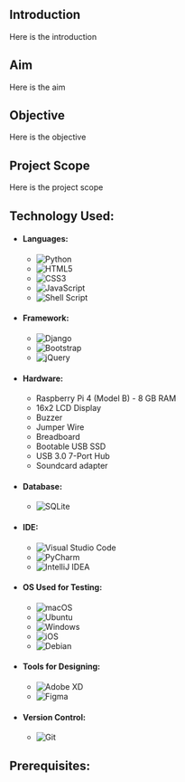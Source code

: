 ## Introduction
<p>
Here is the introduction
</p>

## Aim
<p>
Here is the aim
</p>

## Objective
<p>
Here is the objective
</p>

## Project Scope
<p>
Here is the project scope
</p>

## Technology Used:
- #### Languages:
  - ![Python](https://img.shields.io/badge/python-3670A0?style=for-the-badge&logo=python&logoColor=ffdd54)
  - ![HTML5](https://img.shields.io/badge/html5-%23E34F26.svg?style=for-the-badge&logo=html5&logoColor=white)
  - ![CSS3](https://img.shields.io/badge/css3-%231572B6.svg?style=for-the-badge&logo=css3&logoColor=white)
  - ![JavaScript](https://img.shields.io/badge/javascript-%23323330.svg?style=for-the-badge&logo=javascript&logoColor=%23F7DF1E)
  - ![Shell Script](https://img.shields.io/badge/shell_script-%23121011.svg?style=for-the-badge&logo=gnu-bash&logoColor=white)
- #### Framework:
  - ![Django](https://img.shields.io/badge/django-%23092E20.svg?style=for-the-badge&logo=django&logoColor=white)
  - ![Bootstrap](https://img.shields.io/badge/bootstrap-%238511FA.svg?style=for-the-badge&logo=bootstrap&logoColor=white)
  - ![jQuery](https://img.shields.io/badge/jquery-%230769AD.svg?style=for-the-badge&logo=jquery&logoColor=white)
- #### Hardware:
  - Raspberry Pi 4 (Model B) - 8 GB RAM
  - 16x2 LCD Display
  - Buzzer
  - Jumper Wire
  - Breadboard
  - Bootable USB SSD
  - USB 3.0 7-Port Hub
  - Soundcard adapter
- #### Database:
  - ![SQLite](https://img.shields.io/badge/sqlite-%2307405e.svg?style=for-the-badge&logo=sqlite&logoColor=white)
- #### IDE:
  - ![Visual Studio Code](https://img.shields.io/badge/Visual%20Studio%20Code-0078d7.svg?style=for-the-badge&logo=visual-studio-code&logoColor=white)
  - ![PyCharm](https://img.shields.io/badge/pycharm-143?style=for-the-badge&logo=pycharm&logoColor=black&color=black&labelColor=green)
  - ![IntelliJ IDEA](https://img.shields.io/badge/IntelliJIDEA-000000.svg?style=for-the-badge&logo=intellij-idea&logoColor=white)
- #### OS Used for Testing:
  - ![macOS](https://img.shields.io/badge/mac%20os-000000?style=for-the-badge&logo=macos&logoColor=F0F0F0)
  - ![Ubuntu](https://img.shields.io/badge/Ubuntu-E95420?style=for-the-badge&logo=ubuntu&logoColor=white)
  - ![Windows](https://img.shields.io/badge/Windows-0078D6?style=for-the-badge&logo=windows&logoColor=white)
  - ![iOS](https://img.shields.io/badge/iOS-000000?style=for-the-badge&logo=ios&logoColor=white)
  - ![Debian](https://img.shields.io/badge/Debian-D70A53?style=for-the-badge&logo=debian&logoColor=white)
- #### Tools for Designing:
  - ![Adobe XD](https://img.shields.io/badge/Adobe%20XD-470137?style=for-the-badge&logo=Adobe%20XD&logoColor=#FF61F6)
  - ![Figma](https://img.shields.io/badge/figma-%23F24E1E.svg?style=for-the-badge&logo=figma&logoColor=white)
- #### Version Control:
  - ![Git](https://img.shields.io/badge/git-%23F05033.svg?style=for-the-badge&logo=git&logoColor=white)

## Prerequisites:



